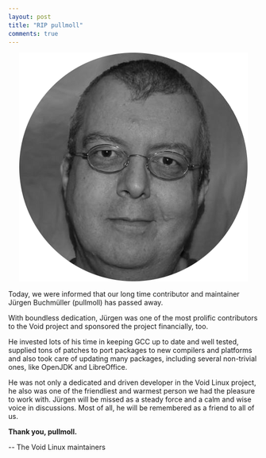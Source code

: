 ```yaml
---
layout: post
title: "RIP pullmoll"
comments: true
---
```


<center>
	<img src="assets/img/pullmoll.png" alt="Picture of Pullmoll">
</center>

Today, we were informed that our long time contributor and maintainer Jürgen
Buchmüller (pullmoll) has passed away.

With boundless dedication, Jürgen was one of the most prolific contributors to
the Void project and sponsored the project financially, too.

He invested lots of his time in keeping GCC up to date and well tested, supplied tons of
patches to port packages to new compilers and platforms and also took care of
updating many packages, including several non-trivial ones, like OpenJDK and LibreOffice.

He was not only a dedicated and driven developer in the Void Linux project, he
also was one of the friendliest and warmest person we had the pleasure to work
with. Jürgen will be missed as a steady force and a calm and wise voice in
discussions. Most of all, he will be remembered as a friend to all of us.

**Thank you, pullmoll.**

-- The Void Linux maintainers
